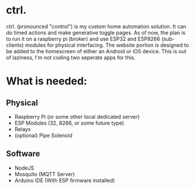 # ctrl.
ctrl. (pronounced "control") is my custom home automation solution.  It can do timed actions and make generative toggle pages.  As of now, the plan is to run it on a raspberry pi (broker) and use ESP32 and ESP8266 (sub-clients) modules for physical interfacing.  The website portion is designed to be added to the homescreen of either an Android or iOS device.  This is out of laziness, I'm not coding two seperate apps for this.


# What is needed:
## Physical
*   Raspberry Pi (or some other local dedicated server)
*   ESP Modules (32, 8266, or some future type)
*   Relays
*   (optional) Pipe Solenoid
## Software
*   NodeJS
*   Mosquito (MQTT Server)
*   Arduino IDE (With ESP firmware installed)

